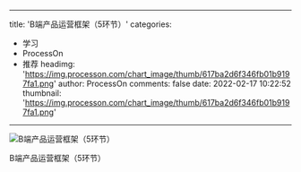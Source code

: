 
---
title: 'B端产品运营框架（5环节）'
categories: 
 - 学习
 - ProcessOn
 - 推荐
headimg: 'https://img.processon.com/chart_image/thumb/617ba2d6f346fb01b9197fa1.png'
author: ProcessOn
comments: false
date: 2022-02-17 10:22:52
thumbnail: 'https://img.processon.com/chart_image/thumb/617ba2d6f346fb01b9197fa1.png'
---

<div>   
<img class="thumb" alt="B端产品运营框架（5环节）" src="https://img.processon.com/chart_image/thumb/617ba2d6f346fb01b9197fa1.png" referrerpolicy="no-referrer">
<p>B端产品运营框架（5环节）</p>  
</div>
            